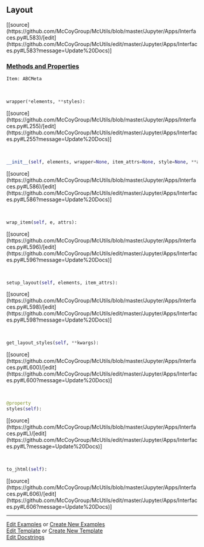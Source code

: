 ## <a id="McUtils.Jupyter.Apps.Interfaces.Layout">Layout</a> 
<div class="docs-source-link" markdown="1">
[[source](https://github.com/McCoyGroup/McUtils/blob/master/Jupyter/Apps/Interfaces.py#L583)/[edit](https://github.com/McCoyGroup/McUtils/edit/master/Jupyter/Apps/Interfaces.py#L583?message=Update%20Docs)]
</div>



<div class="collapsible-section">
 <div class="collapsible-section collapsible-section-header" markdown="1">
 
### <a class="collapse-link" data-toggle="collapse" href="#methods">Methods and Properties</a> <a class="float-right" data-toggle="collapse" href="#methods"><i class="fa fa-chevron-down"></i></a>

 </div>
 <div class="collapsible-section collapsible-section-body collapse" id="methods" markdown="1">

```python
Item: ABCMeta
```
<a id="McUtils.Jupyter.JHTML.JHTML.JHTML.Div" class="docs-object-method">&nbsp;</a> 
```python
wrapper(*elements, **styles): 
```
<div class="docs-source-link" markdown="1">
[[source](https://github.com/McCoyGroup/McUtils/blob/master/Jupyter/Apps/Interfaces.py#L255)/[edit](https://github.com/McCoyGroup/McUtils/edit/master/Jupyter/Apps/Interfaces.py#L255?message=Update%20Docs)]
</div>

<a id="McUtils.Jupyter.Apps.Interfaces.Layout.__init__" class="docs-object-method">&nbsp;</a> 
```python
__init__(self, elements, wrapper=None, item_attrs=None, style=None, **attrs): 
```
<div class="docs-source-link" markdown="1">
[[source](https://github.com/McCoyGroup/McUtils/blob/master/Jupyter/Apps/Interfaces.py#L586)/[edit](https://github.com/McCoyGroup/McUtils/edit/master/Jupyter/Apps/Interfaces.py#L586?message=Update%20Docs)]
</div>

<a id="McUtils.Jupyter.Apps.Interfaces.Layout.wrap_item" class="docs-object-method">&nbsp;</a> 
```python
wrap_item(self, e, attrs): 
```
<div class="docs-source-link" markdown="1">
[[source](https://github.com/McCoyGroup/McUtils/blob/master/Jupyter/Apps/Interfaces.py#L596)/[edit](https://github.com/McCoyGroup/McUtils/edit/master/Jupyter/Apps/Interfaces.py#L596?message=Update%20Docs)]
</div>

<a id="McUtils.Jupyter.Apps.Interfaces.Layout.setup_layout" class="docs-object-method">&nbsp;</a> 
```python
setup_layout(self, elements, item_attrs): 
```
<div class="docs-source-link" markdown="1">
[[source](https://github.com/McCoyGroup/McUtils/blob/master/Jupyter/Apps/Interfaces.py#L598)/[edit](https://github.com/McCoyGroup/McUtils/edit/master/Jupyter/Apps/Interfaces.py#L598?message=Update%20Docs)]
</div>

<a id="McUtils.Jupyter.Apps.Interfaces.Layout.get_layout_styles" class="docs-object-method">&nbsp;</a> 
```python
get_layout_styles(self, **kwargs): 
```
<div class="docs-source-link" markdown="1">
[[source](https://github.com/McCoyGroup/McUtils/blob/master/Jupyter/Apps/Interfaces.py#L600)/[edit](https://github.com/McCoyGroup/McUtils/edit/master/Jupyter/Apps/Interfaces.py#L600?message=Update%20Docs)]
</div>

<a id="McUtils.Jupyter.Apps.Interfaces.Layout.styles" class="docs-object-method">&nbsp;</a> 
```python
@property
styles(self): 
```
<div class="docs-source-link" markdown="1">
[[source](https://github.com/McCoyGroup/McUtils/blob/master/Jupyter/Apps/Interfaces.py#L)/[edit](https://github.com/McCoyGroup/McUtils/edit/master/Jupyter/Apps/Interfaces.py#L?message=Update%20Docs)]
</div>

<a id="McUtils.Jupyter.Apps.Interfaces.Layout.to_jhtml" class="docs-object-method">&nbsp;</a> 
```python
to_jhtml(self): 
```
<div class="docs-source-link" markdown="1">
[[source](https://github.com/McCoyGroup/McUtils/blob/master/Jupyter/Apps/Interfaces.py#L606)/[edit](https://github.com/McCoyGroup/McUtils/edit/master/Jupyter/Apps/Interfaces.py#L606?message=Update%20Docs)]
</div>

 </div>
</div>




___

[Edit Examples](https://github.com/McCoyGroup/McUtils/edit/gh-pages/ci/examples/McUtils/Jupyter/Apps/Interfaces/Layout.md) or 
[Create New Examples](https://github.com/McCoyGroup/McUtils/new/gh-pages/?filename=ci/examples/McUtils/Jupyter/Apps/Interfaces/Layout.md) <br/>
[Edit Template](https://github.com/McCoyGroup/McUtils/edit/gh-pages/ci/docs/McUtils/Jupyter/Apps/Interfaces/Layout.md) or 
[Create New Template](https://github.com/McCoyGroup/McUtils/new/gh-pages/?filename=ci/docs/templates/McUtils/Jupyter/Apps/Interfaces/Layout.md) <br/>
[Edit Docstrings](https://github.com/McCoyGroup/McUtils/edit/master/Jupyter/Apps/Interfaces.py#L583?message=Update%20Docs)